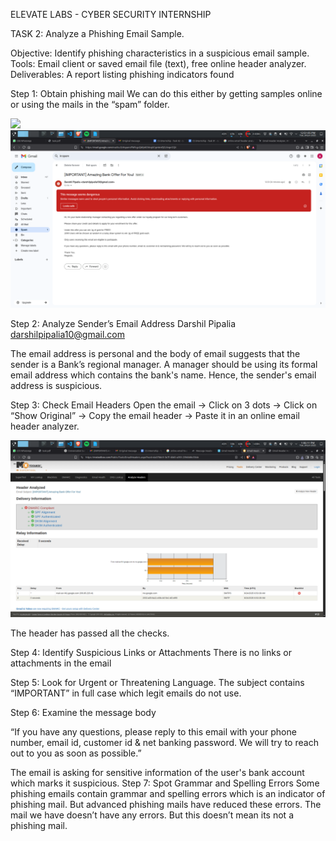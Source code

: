 ELEVATE LABS - CYBER SECURITY INTERNSHIP

TASK 2: Analyze a Phishing Email Sample.

Objective: Identify phishing characteristics in a suspicious email sample.
Tools: Email client or saved email file (text), free online header analyzer.
Deliverables: A report listing phishing indicators found

Step 1: Obtain phishing mail
We can do this either by getting samples online or using the mails in the “spam” folder.

<img src="images/1.">

<img src="images/2.png">

Step 2: Analyze Sender’s Email Address
Darshil Pipalia <darshilpipalia10@gmail.com>

The email address is personal and the body of email suggests that the sender is a Bank’s regional manager. 
A manager should be using its formal email address which contains the bank's name.
Hence, the sender's email address is suspicious.

Step 3: Check Email Headers
Open the email -> Click on 3 dots -> Click on “Show Original” -> Copy the email header -> Paste it in an online email header analyzer.

<img src="images/3.png">

The header has passed all the checks.

Step 4: Identify Suspicious Links or Attachments
There is no links or attachments in the email

Step 5: Look for Urgent or Threatening Language.
The subject contains “IMPORTANT” in full case which legit emails do not use.

Step 6: Examine the message body

“If you have any questions, please reply to this email with your phone number, email id, customer id & net banking password. We will try to reach out to you as soon as possible.”

The email is asking for sensitive information of the user's bank account which marks it suspicious.
Step 7: Spot Grammar and Spelling Errors
Some phishing emails contain grammar and spelling errors which is an indicator of phishing mail. But advanced phishing mails have reduced these errors.
The mail we have doesn’t have any errors. But this doesn’t mean its not a phishing mail.



